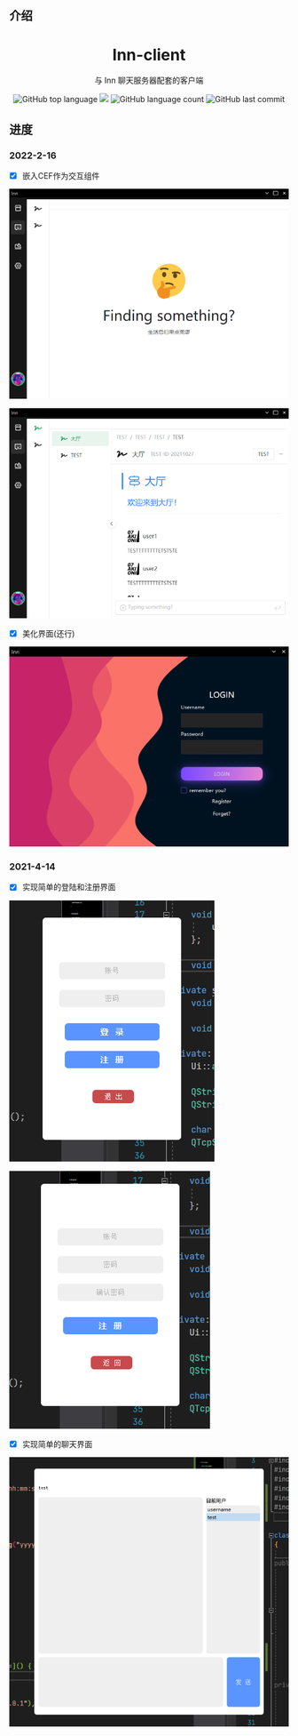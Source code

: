 ## 介绍

<div align="center">
<h1>Inn-client</h1>
<p>与 Inn 聊天服务器配套的客户端</p>

![GitHub top language](https://img.shields.io/github/languages/top/zyxeeker/Inn-client?logo=c&style=for-the-badge)
![](https://img.shields.io/badge/Windows-10-orange?logo=windows&style=for-the-badge)
![GitHub language count](https://img.shields.io/github/languages/count/zyxeeker/Inn-client?style=for-the-badge)
![GitHub last commit](https://img.shields.io/github/last-commit/zyxeeker/Inn-client?style=for-the-badge)

</div>

## 进度

### 2022-2-16

- [x] 嵌入CEF作为交互组件

![](/img/Snipaste_2022-02-16_14-55-43.png)

![](/img/Snipaste_2022-02-16_14-56-05.png)

- [x] 美化界面(还行)

![](/img/Snipaste_2022-02-16_14-55-06.png)

### 2021-4-14

- [x] 实现简单的登陆和注册界面

![](/img/image-20210414105545665.png)

![](/img/image-20210414105658792.png)

- [x] 实现简单的聊天界面

![](/img/image-20210414192649651.png)


